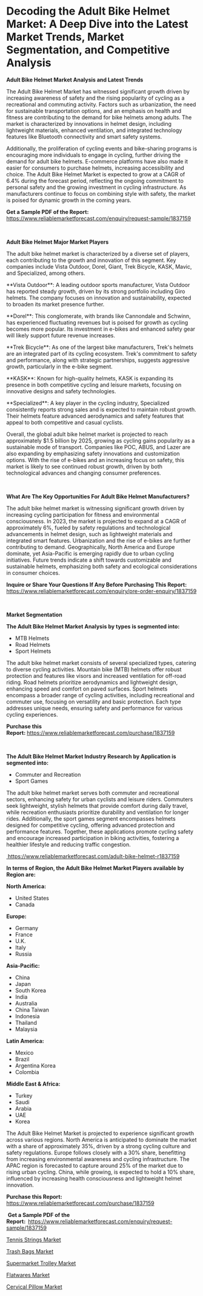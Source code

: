 <p><h1>Decoding the Adult Bike Helmet Market: A Deep Dive into the Latest Market Trends, Market Segmentation, and Competitive Analysis</h1></p><p><strong>Adult Bike Helmet Market Analysis and Latest Trends</strong></p>
<p><p>The Adult Bike Helmet Market has witnessed significant growth driven by increasing awareness of safety and the rising popularity of cycling as a recreational and commuting activity. Factors such as urbanization, the need for sustainable transportation options, and an emphasis on health and fitness are contributing to the demand for bike helmets among adults. The market is characterized by innovations in helmet design, including lightweight materials, enhanced ventilation, and integrated technology features like Bluetooth connectivity and smart safety systems.</p><p>Additionally, the proliferation of cycling events and bike-sharing programs is encouraging more individuals to engage in cycling, further driving the demand for adult bike helmets. E-commerce platforms have also made it easier for consumers to purchase helmets, increasing accessibility and choice. The Adult Bike Helmet Market is expected to grow at a CAGR of 6.4% during the forecast period, reflecting the ongoing commitment to personal safety and the growing investment in cycling infrastructure. As manufacturers continue to focus on combining style with safety, the market is poised for dynamic growth in the coming years.</p></p>
<p><strong>Get a Sample PDF of the Report:&nbsp;</strong> <a href="https://www.reliablemarketforecast.com/enquiry/request-sample/1837159?utm_campaign=1875&utm_medium=2&utm_source=Github&utm_content=ia&utm_term=04042025&utm_id=adult-bike-helmet">https://www.reliablemarketforecast.com/enquiry/request-sample/1837159</a></p>
<p>&nbsp;</p>
<p><strong>Adult Bike Helmet Major Market Players</strong></p>
<p><p>The adult bike helmet market is characterized by a diverse set of players, each contributing to the growth and innovation of this segment. Key companies include Vista Outdoor, Dorel, Giant, Trek Bicycle, KASK, Mavic, and Specialized, among others. </p><p>**Vista Outdoor**: A leading outdoor sports manufacturer, Vista Outdoor has reported steady growth, driven by its strong portfolio including Giro helmets. The company focuses on innovation and sustainability, expected to broaden its market presence further.</p><p>**Dorel**: This conglomerate, with brands like Cannondale and Schwinn, has experienced fluctuating revenues but is poised for growth as cycling becomes more popular. Its investment in e-bikes and enhanced safety gear will likely support future revenue increases.</p><p>**Trek Bicycle**: As one of the largest bike manufacturers, Trek's helmets are an integrated part of its cycling ecosystem. Trek's commitment to safety and performance, along with strategic partnerships, suggests aggressive growth, particularly in the e-bike segment.</p><p>**KASK**: Known for high-quality helmets, KASK is expanding its presence in both competitive cycling and leisure markets, focusing on innovative designs and safety technologies.</p><p>**Specialized**: A key player in the cycling industry, Specialized consistently reports strong sales and is expected to maintain robust growth. Their helmets feature advanced aerodynamics and safety features that appeal to both competitive and casual cyclists.</p><p>Overall, the global adult bike helmet market is projected to reach approximately $1.5 billion by 2025, growing as cycling gains popularity as a sustainable mode of transport. Companies like POC, ABUS, and Lazer are also expanding by emphasizing safety innovations and customization options. With the rise of e-bikes and an increasing focus on safety, this market is likely to see continued robust growth, driven by both technological advances and changing consumer preferences.</p></p>
<p>&nbsp;</p>
<p><strong>What Are The Key Opportunities For Adult Bike Helmet Manufacturers?</strong></p>
<p><p>The adult bike helmet market is witnessing significant growth driven by increasing cycling participation for fitness and environmental consciousness. In 2023, the market is projected to expand at a CAGR of approximately 6%, fueled by safety regulations and technological advancements in helmet design, such as lightweight materials and integrated smart features. Urbanization and the rise of e-bikes are further contributing to demand. Geographically, North America and Europe dominate, yet Asia-Pacific is emerging rapidly due to urban cycling initiatives. Future trends indicate a shift towards customizable and sustainable helmets, emphasizing both safety and ecological considerations in consumer choices.</p></p>
<p><strong>Inquire or Share Your Questions If Any Before Purchasing This Report:</strong> <a href="https://www.reliablemarketforecast.com/enquiry/pre-order-enquiry/1837159?utm_campaign=1875&utm_medium=2&utm_source=Github&utm_content=ia&utm_term=04042025&utm_id=adult-bike-helmet">https://www.reliablemarketforecast.com/enquiry/pre-order-enquiry/1837159</a></p>
<p>&nbsp;</p>
<p><strong>Market Segmentation</strong></p>
<p><strong>The Adult Bike Helmet Market Analysis by types is segmented into:</strong></p>
<p><ul><li>MTB Helmets</li><li>Road Helmets</li><li>Sport Helmets</li></ul></p>
<p><p>The adult bike helmet market consists of several specialized types, catering to diverse cycling activities. Mountain bike (MTB) helmets offer robust protection and features like visors and increased ventilation for off-road riding. Road helmets prioritize aerodynamics and lightweight design, enhancing speed and comfort on paved surfaces. Sport helmets encompass a broader range of cycling activities, including recreational and commuter use, focusing on versatility and basic protection. Each type addresses unique needs, ensuring safety and performance for various cycling experiences.</p></p>
<p><strong>Purchase this Report:&nbsp;</strong><a href="https://www.reliablemarketforecast.com/purchase/1837159?utm_campaign=1875&utm_medium=2&utm_source=Github&utm_content=ia&utm_term=04042025&utm_id=adult-bike-helmet">https://www.reliablemarketforecast.com/purchase/1837159</a></p>
<p>&nbsp;</p>
<p><strong>The Adult Bike Helmet Market Industry Research by Application is segmented into:</strong></p>
<p><ul><li>Commuter and Recreation</li><li>Sport Games</li></ul></p>
<p><p>The adult bike helmet market serves both commuter and recreational sectors, enhancing safety for urban cyclists and leisure riders. Commuters seek lightweight, stylish helmets that provide comfort during daily travel, while recreation enthusiasts prioritize durability and ventilation for longer rides. Additionally, the sport games segment encompasses helmets designed for competitive cycling, offering advanced protection and performance features. Together, these applications promote cycling safety and encourage increased participation in biking activities, fostering a healthier lifestyle and reducing traffic congestion.</p></p>
<p><a href="https://www.reliablemarketforecast.com/adult-bike-helmet-r1837159?utm_campaign=1875&utm_medium=2&utm_source=Github&utm_content=ia&utm_term=04042025&utm_id=adult-bike-helmet">&nbsp;https://www.reliablemarketforecast.com/adult-bike-helmet-r1837159</a></p>
<p><strong>In terms of Region, the Adult Bike Helmet Market Players available by Region are:</strong></p>
<p>
    <p> <strong> North America: </strong>
        <ul>
            <li>United States</li>
            <li>Canada</li>
        </ul>
        </p> 
    <p> <strong> Europe: </strong>
        <ul>
            <li>Germany</li>
            <li>France</li>
            <li>U.K.</li>
            <li>Italy</li>
            <li>Russia</li>
        </ul>
        </p> 
    <p> <strong> Asia-Pacific: </strong>
        <ul>
            <li>China</li>
            <li>Japan</li>
            <li>South Korea</li>
            <li>India</li>
            <li>Australia</li>
            <li>China Taiwan</li>
            <li>Indonesia</li>
            <li>Thailand</li>
            <li>Malaysia</li>
        </ul>
        </p> 
    <p> <strong> Latin America: </strong>
        <ul>
            <li>Mexico</li>
            <li>Brazil</li>
            <li>Argentina Korea</li>
            <li>Colombia</li>
        </ul>
        </p> 
    <p> <strong> Middle East & Africa: </strong>
        <ul>
            <li>Turkey</li>
            <li>Saudi</li>
            <li>Arabia</li>
            <li>UAE</li>
            <li>Korea</li>
        </ul>
    </p>
    </p>
<p><p>The Adult Bike Helmet Market is projected to experience significant growth across various regions. North America is anticipated to dominate the market with a share of approximately 35%, driven by a strong cycling culture and safety regulations. Europe follows closely with a 30% share, benefitting from increasing environmental awareness and cycling infrastructure. The APAC region is forecasted to capture around 25% of the market due to rising urban cycling. China, while growing, is expected to hold a 10% share, influenced by increasing health consciousness and lightweight helmet innovation.</p></p>
<p><strong>Purchase this Report: </strong><a href="https://www.reliablemarketforecast.com/purchase/1837159?utm_campaign=1875&utm_medium=2&utm_source=Github&utm_content=ia&utm_term=04042025&utm_id=adult-bike-helmet">https://www.reliablemarketforecast.com/purchase/1837159</a></p>
<p>&nbsp;<strong>Get a Sample PDF of the Report:&nbsp;&nbsp;</strong><a href="https://www.reliablemarketforecast.com/enquiry/request-sample/1837159?utm_campaign=1875&utm_medium=2&utm_source=Github&utm_content=ia&utm_term=04042025&utm_id=adult-bike-helmet">https://www.reliablemarketforecast.com/enquiry/request-sample/1837159</a></p>
<p><strong></strong></p>
<p><p><a href="https://github.com/yenagmah/Market-Research-Report-List-1/blob/main/tennis-strings-market.md?utm_campaign=1875&utm_medium=2&utm_source=Github&utm_content=ia&utm_term=04042025&utm_id=adult-bike-helmet">Tennis Strings Market</a></p><p><a href="https://github.com/kevoncesya4j/Market-Research-Report-List-1/blob/main/trash-bags-market.md?utm_campaign=1875&utm_medium=2&utm_source=Github&utm_content=ia&utm_term=04042025&utm_id=adult-bike-helmet">Trash Bags Market</a></p><p><a href="https://github.com/rentzszaszjn/Market-Research-Report-List-1/blob/main/supermarket-trolley-market.md?utm_campaign=1875&utm_medium=2&utm_source=Github&utm_content=ia&utm_term=04042025&utm_id=adult-bike-helmet">Supermarket Trolley Market</a></p><p><a href="https://github.com/ziringebrur1/Market-Research-Report-List-1/blob/main/flatwares-market.md?utm_campaign=1875&utm_medium=2&utm_source=Github&utm_content=ia&utm_term=04042025&utm_id=adult-bike-helmet">Flatwares Market</a></p><p><a href="https://github.com/sitarzerpa3d/Market-Research-Report-List-1/blob/main/cervical-pillow-market.md?utm_campaign=1875&utm_medium=2&utm_source=Github&utm_content=ia&utm_term=04042025&utm_id=adult-bike-helmet">Cervical Pillow Market</a></p></p>